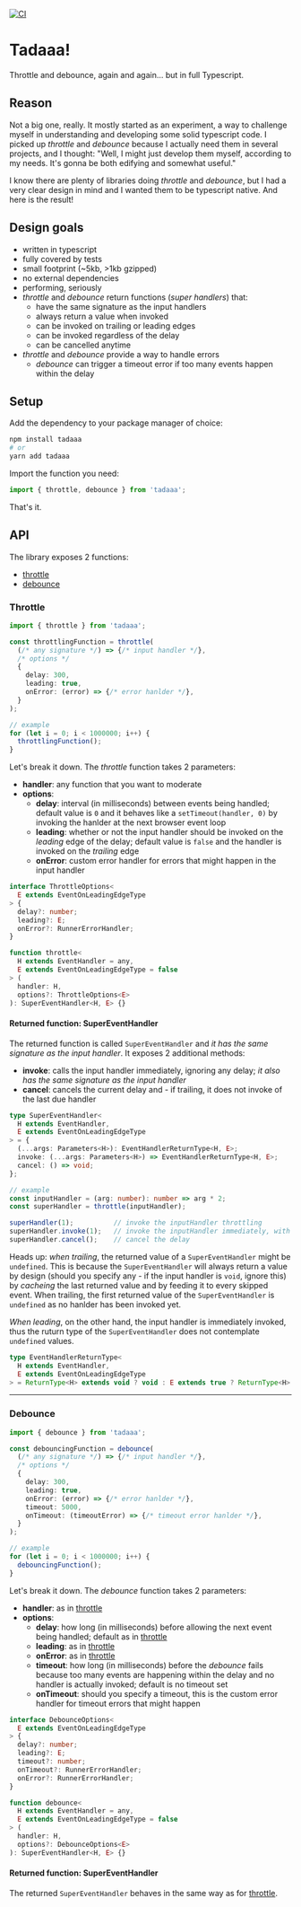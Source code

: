 [![CI](https://github.com/ilmente/tadaaa/actions/workflows/main.yml/badge.svg)](https://github.com/ilmente/tadaaa/actions/workflows/main.yml)

# Tadaaa!

Throttle and debounce, again and again... but in full Typescript.

## Reason

Not a big one, really. It mostly started as an experiment, a way to challenge myself in understanding and developing some solid typescript code.
I picked up *throttle* and *debounce* because I actually need them in several projects, and I thought:
"Well, I might just develop them myself, according to my needs. It's gonna be both edifying and somewhat useful."

I know there are plenty of libraries doing *throttle* and *debounce*, but I had a very clear design in mind and I wanted them to be typescript native.
And here is the result!

## Design goals

- written in typescript
- fully covered by tests
- small footprint (~5kb, >1kb gzipped)
- no external dependencies
- performing, seriously
- *throttle* and *debounce* return functions (*super handlers*) that:
  - have the same signature as the input handlers
  - always return a value when invoked
  - can be invoked on trailing or leading edges
  - can be invoked regardless of the delay
  - can be cancelled anytime
- *throttle* and *debounce* provide a way to handle errors
  - *debounce* can trigger a timeout error if too many events happen within the delay

## Setup

Add the dependency to your package manager of choice:

```bash
npm install tadaaa
# or
yarn add tadaaa
```

Import the function you need:

```ts
import { throttle, debounce } from 'tadaaa';
```

That's it.

## API

The library exposes 2 functions:
- [throttle](#throttle)
- [debounce](#debounce)

### Throttle

```ts
import { throttle } from 'tadaaa';

const throttlingFunction = throttle(
  (/* any signature */) => {/* input handler */},
  /* options */
  {
    delay: 300,
    leading: true,
    onError: (error) => {/* error hanlder */},
  }
);

// example
for (let i = 0; i < 1000000; i++) {
  throttlingFunction();
}
```

Let's break it down. The *throttle* function takes 2 parameters:
- **handler**: any function that you want to moderate
- **options**:
  - **delay**: interval (in milliseconds) between events being handled; default value is `0` and it behaves like a `setTimeout(handler, 0)` by invoking the hanlder at the next browser event loop
  - **leading**: whether or not the input handler should be invoked on the *leading* edge of the delay; default value is `false` and the handler is invoked on the *trailing* edge
  - **onError**: custom error handler for errors that might happen in the input handler

```ts
interface ThrottleOptions<
  E extends EventOnLeadingEdgeType
> {
  delay?: number;
  leading?: E;
  onError?: RunnerErrorHandler;
}

function throttle<
  H extends EventHandler = any,
  E extends EventOnLeadingEdgeType = false
> (
  handler: H,
  options?: ThrottleOptions<E>
): SuperEventHandler<H, E> {}
```

#### Returned function: **SuperEventHandler**

The returned function is called `SuperEventHandler` and *it has the same signature as the input handler*.
It exposes 2 additional methods:
- **invoke**: calls the input handler immediately, ignoring any delay; *it also has the same signature as the input handler*
- **cancel**: cancels the current delay and - if trailing, it does not invoke of the last due handler

```ts
type SuperEventHandler<
  H extends EventHandler,
  E extends EventOnLeadingEdgeType
> = {
  (...args: Parameters<H>): EventHandlerReturnType<H, E>;
  invoke: (...args: Parameters<H>) => EventHandlerReturnType<H, E>;
  cancel: () => void;
};

// example
const inputHandler = (arg: number): number => arg * 2;
const superHandler = throttle(inputHandler);

superHandler(1);          // invoke the inputHandler throttling
superHandler.invoke(1);   // invoke the inputHandler immediately, with no delay
superHandler.cancel();    // cancel the delay
```

Heads up: *when trailing*, the returned value of a `SuperEventHandler` might be `undefined`.
This is because the `SuperEventHandler` will always return a value by design (should you specify any - if the input handler is `void`, ignore this) by *cacheing* the last returned value and by feeding it to every skipped event.
When trailing, the first returned value of the `SuperEventHandler` is `undefined` as no hanlder has been invoked yet.

*When leading*, on the other hand, the input handler is immediately invoked, thus the ruturn type of the `SuperEventHandler` does not contemplate `undefined` values.

```ts
type EventHandlerReturnType<
  H extends EventHandler,
  E extends EventOnLeadingEdgeType
> = ReturnType<H> extends void ? void : E extends true ? ReturnType<H> : ReturnType<H> | undefined;
```

---

### Debounce

```ts
import { debounce } from 'tadaaa';

const debouncingFunction = debounce(
  (/* any signature */) => {/* input handler */},
  /* options */
  {
    delay: 300,
    leading: true,
    onError: (error) => {/* error hanlder */},
    timeout: 5000,
    onTimeout: (timeoutError) => {/* timeout error hanlder */},
  }
);

// example
for (let i = 0; i < 1000000; i++) {
  debouncingFunction();
}
```

Let's break it down. The *debounce* function takes 2 parameters:
- **handler**: as in [throttle](#throttle)
- **options**:
  - **delay**: how long (in milliseconds) before allowing the next event being handled; default as in [throttle](#throttle)
  - **leading**: as in [throttle](#throttle)
  - **onError**: as in [throttle](#throttle)
  - **timeout**: how long (in milliseconds) before the *debounce* fails because too many events are happening within the delay and no handler is actually invoked; default is no timeout set
  - **onTimeout**: should you specify a timeout, this is the custom error handler for timeout errors that might happen

```ts
interface DebounceOptions<
  E extends EventOnLeadingEdgeType
> {
  delay?: number;
  leading?: E;
  timeout?: number;
  onTimeout?: RunnerErrorHandler;
  onError?: RunnerErrorHandler;
}

function debounce<
  H extends EventHandler = any,
  E extends EventOnLeadingEdgeType = false
> (
  handler: H,
  options?: DebounceOptions<E>
): SuperEventHandler<H, E> {}
```

#### Returned function: **SuperEventHandler**

The returned `SuperEventHandler` behaves in the same way as for [throttle](#returned-function-supereventhandler).


